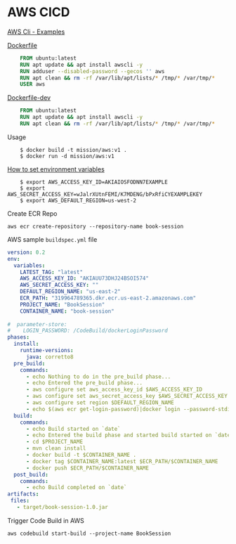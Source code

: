 # AWS CICD

[AWS Cli - Examples](https://github.com/aws/aws-cli/tree/develop/awscli/examples)


[Dockerfile](https://github.com/mission-io/DevOps/blob/dev/cloud/aws/Dockerfile)

```dockerfile
    FROM ubuntu:latest
    RUN apt update && apt install awscli -y
    RUN adduser --disabled-password --gecos '' aws
    RUN apt clean && rm -rf /var/lib/apt/lists/* /tmp/* /var/tmp/*
    USER aws
 ```
 

[Dockerfile-dev](https://github.com/mission-io/DevOps/blob/dev/cloud/aws/Dockerfile-dev)

```dockerfile
    FROM ubuntu:latest
    RUN apt update && apt install awscli -y
    RUN apt clean && rm -rf /var/lib/apt/lists/* /tmp/* /var/tmp/*
```    

Usage
```shell
    $ docker build -t mission/aws:v1 .
    $ docker run -d mission/aws:v1
```

[How to set environment variables](https://docs.aws.amazon.com/cli/latest/userguide/cli-configure-envvars.html)
```shell
    $ export AWS_ACCESS_KEY_ID=AKIAIOSFODNN7EXAMPLE
    $ export AWS_SECRET_ACCESS_KEY=wJalrXUtnFEMI/K7MDENG/bPxRfiCYEXAMPLEKEY
    $ export AWS_DEFAULT_REGION=us-west-2
```

Create ECR Repo
```shell
aws ecr create-repository --repository-name book-session
```

AWS sample `buildspec.yml` file
```yml
version: 0.2
env:
  variables:
    LATEST_TAG: "latest"
    AWS_ACCESS_KEY_ID: "AKIAUU73DHJ24BSOI574"
    AWS_SECRET_ACCESS_KEY: ""
    DEFAULT_REGION_NAME: "us-east-2"
    ECR_PATH: "319964789365.dkr.ecr.us-east-2.amazonaws.com"
    PROJECT_NAME: "BookSession"
    CONTAINER_NAME: "book-session"
    
#  parameter-store:
#    LOGIN_PASSWORD: /CodeBuild/dockerLoginPassword
phases:
  install:
    runtime-versions:
      java: corretto8
  pre_build:
    commands:
      - echo Nothing to do in the pre_build phase...
      - echo Entered the pre_build phase...
      - aws configure set aws_access_key_id $AWS_ACCESS_KEY_ID
      - aws configure set aws_secret_access_key $AWS_SECRET_ACCESS_KEY
      - aws configure set region $DEFAULT_REGION_NAME
      - echo $(aws ecr get-login-password)|docker login --password-stdin --username AWS $ECR_PATH
  build:
    commands:
      - echo Build started on `date`
      - echo Entered the build phase and started build started on `date`
      - cd $PROJECT_NAME
      - mvn clean install
      - docker build -t $CONTAINER_NAME .
      - docker tag $CONTAINER_NAME:latest $ECR_PATH/$CONTAINER_NAME
      - docker push $ECR_PATH/$CONTAINER_NAME
  post_build:
    commands:
      - echo Build completed on `date`
artifacts:
 files:
   - target/book-session-1.0.jar

```


Trigger Code Build in AWS
```shell
aws codebuild start-build --project-name BookSession
```
